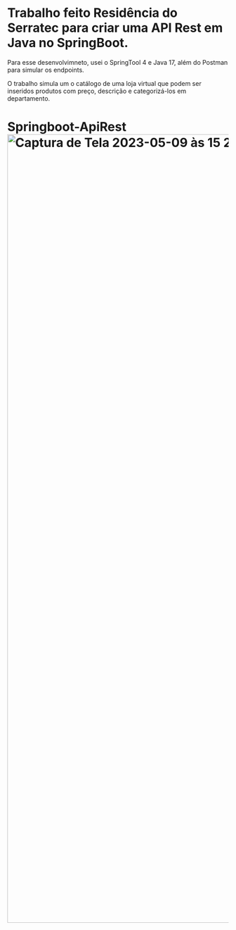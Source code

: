 <h1>Trabalho feito Residência do Serratec para criar uma API Rest em Java no SpringBoot.</h1>

<p>Para esse desenvolvimneto, usei o SpringTool 4 e Java 17, além do Postman para simular os endpoints.</p>
<p>O trabalho simula um o catálogo de uma loja virtual que podem ser inseridos produtos com preço, descrição e categorizá-los em departamento.</p> 

# Springboot-ApiRest<img width="1792" alt="Captura de Tela 2023-05-09 às 15 28 01" src="https://github.com/marceloabbadia/Springboot-ApiRest/assets/112344339/24385c9e-e18d-467f-a839-8eb9529e0305">


